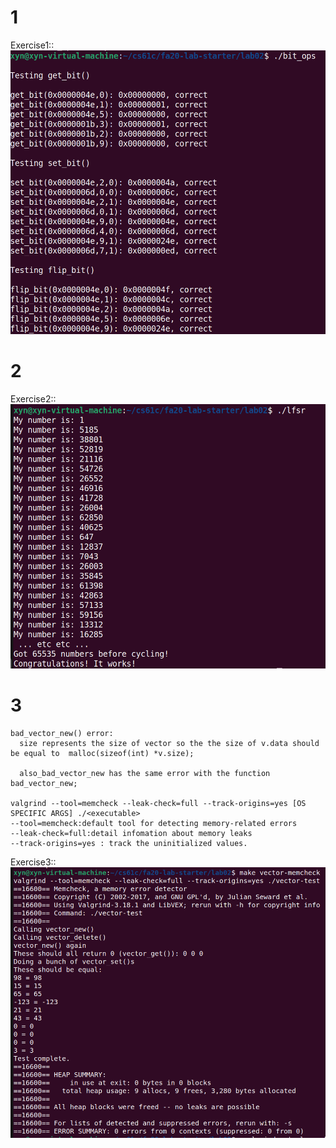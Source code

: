 # 1
Exercise1:: ![](01.png)

# 2

Exercise2:: ![](02.png)
# 3
```
bad_vector_new() error:
  size represents the size of vector so the the size of v.data should be equal to  malloc(sizeof(int) *v.size);
  
  also_bad_vector_new has the same error with the function bad_vector_new;

valgrind --tool=memcheck --leak-check=full --track-origins=yes [OS SPECIFIC ARGS] ./<executable>
--tool=memcheck:default tool for detecting memory-related errors
--leak-check=full:detail infomation about memory leaks
--track-origins=yes : track the uninitialized values.
```

Exercise3:: ![](03.png)